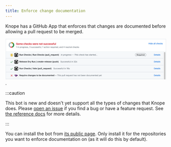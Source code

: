 ```yaml
---
title: Enforce change documentation
---
```


Knope has a GitHub App that enforces that changes are documented before allowing a pull request to be merged.

![Screenshot of a GitHub pull request with a failing status check entitled "Require changes to be documented"](./enforce-changes.png).

:::caution

This bot is new and doesn't yet support all the types of changes that Knope does.
Please [open an issue](https://knope-dev/knope/issues/new) if you find a bug or have a feature request.
See [the reference docs](/reference/knope-bot-github-app/features) for more details.

:::

You can install the bot from [its public page](https://github.com/apps/knope-bot).
Only install it for the repositories you want to enforce documentation on (as it will do this by default).
